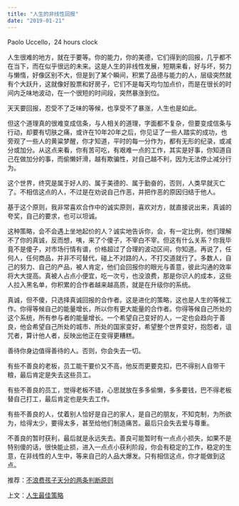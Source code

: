 ```yaml
---
title: "人生的非线性回报"
date: "2019-01-21"
---
```


Paolo Uccello，24 hours clock

人生很难的地方，就在于要等。你的能力，你的美德，它们得到的回报，几乎都不在当下，而在似乎很远的未来。这是人生的非线性发展，短期来看，好与坏，努力与懒惰，好像区别不大，但是到了某个瞬间，积累了品德与能力的人，层级突然就有个大跃升，这就像好股票和好房子，它们不是每天均匀加点价，而是在很长的时间内乏味地波动，在一个很短的时间段，突然暴涨到位。

天天要回报，忍受不了乏味的等候，也享受不了暴涨，人生也是如此。

但这个道理真的很难变成信条，与人相关的道理，字面都不复杂，但要变成信条与行动，却要有切肤之痛，或许在10年20年之后，你见证了一些人踏实的成功，也旁观了一些人的黄粱梦醒，你才知道，平时的每一分作为，都有无形的纪录，或减分或加分。从这点来看，你有苦可吃，有艰难一点的工作，其实是好事，你知道自己在做加分的事，而偷懒奸滑，越有欺骗性，对自己越不利，因为无法停止减分行为。

这个世界，终究是属于好人的、属于美德的、属于勤奋的，否则，人类早就灭亡了。不相信这点的人，不过是在劝说自己作恶，并把作恶的原因归结于他人。

基于这个原则，我非常喜欢合作中的诚实原则，喜欢对方，就直接说出来，真诚的夸奖，自己的要求，也可以坦诚。

这种策略，会不会遇上坐地起价的人？诚实地告诉你，会，有一定比例，他们理解不了你的真诚，反而想，咦，来了个傻子，不宰白不宰。但这有什么关系？你我毕竟不是傻子，对市场行情有谱，价格超过了合理的波动区间，你知道。再说了，任何人，任何商品，并非不可替代，碰上不对路的人，不打交道就行了。多数人，自己的努力、自己的产品，被人肯定，他们会回报你的眼光与善意，彼此沟通的效率将大大提高。真被人占点小便宜，吃一次亏，也没浪费，那是你识人的成本，这些人拉入黑名单，你积累的合作者越来越高质，就是在升级你的系统。

真诚，但不傻，只选择真诚回报的合作者。这是进化的策略，这也是人生的等候工作。你得等候自己的能量增长，所以你有更大能量的合作者。你得等候自己所处的这个系统，所有参与者的能量增长。一个希望自己变好的人，一定也会趋向于善良，他会希望自己所处的城市、所处的国家变好，希望整个世界变好，抱怨者，诅咒者，算计他人者，反映出他正在变得更糟糕。

善待你身边值得善待的人。否则，你会失去一切。

有些不善良的老板，员工能干要价又不高，他反而更要克扣，巴不得别人自带干粮，最后肯定是失去这些员工。

有些不善良的员工，觉得老板不错，心思就放在多多偷懒，多多要钱，巴不得老板替自己打工，最后肯定也是失去工作。

有些不善良的人，仗着别人恰好是自己的家人，是自己的朋友，不知克制，为所欲为，给得太少，要得太多，甚至给他们制造痛苦。最后只会失去爱与尊重。

不善良的暂时获利，最后就是永远失去。善良可能暂时有一点点小损失，如果不是特别傻的话，很快能止损，进入一点点小获利阶段，你会有稳定的工作，稳定的生意，在非线性的人生中，等来自己的人品大爆发。只有相信这点，你才能做到这点。

推荐：[不浪费孩子天分的两条判断原则](http://mp.weixin.qq.com/s?__biz=MjM5NDU0Mjk2MQ==&mid=2651625164&idx=1&sn=aacde44c230c525e03c65b566ff34a61&chksm=bd7e12d28a099bc47c2ec1040957b15be754809e5527edf6c937328b6221022a222789133d38&scene=21#wechat_redirect)

上文：[人生最佳策略](http://mp.weixin.qq.com/s?__biz=MjM5NDU0Mjk2MQ==&mid=2651632429&idx=1&sn=88ec8777cb451cfda6a94c24c3a78c06&chksm=bd7e37338a09be25f9d19dbaaf4029f28cfce95f681663212a88e5a7c20927c62c8d576a95e9&scene=21#wechat_redirect)
